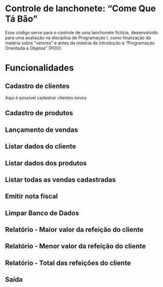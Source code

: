# Controle de lanchonete: “Come Que Tá Bão”
Esse código serve para o controle de uma lanchonete fictícia, desenvolvido para uma avaliação na disciplina de Programação I, como finalização da matéria sobre “vetores” e antes da matéria de introdução à “Programação Orientada a Objetos” (POO).

# Funcionalidades

## Cadastro de clientes
Aqui é possível cadastrar clientes novos

## Cadastro de produtos

## Lançamento de vendas

## Listar dados do cliente

## Listar dados dos produtos

## Listar todas as vendas cadastradas

## Emitir nota fiscal

## Limpar Banco de Dados

## Relatório - Maior valor da refeição do cliente

## Relatório - Menor valor da refeição do cliente

## Relatório - Total das refeições do cliente

## Saída